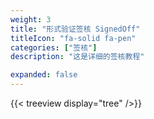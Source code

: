 ```yaml
---
weight: 3
title: "形式验证签核 SignedOff"
titleIcon: "fa-solid fa-pen"
categories: ["签核"]
description: "这是详细的签核教程"

expanded: false
---
```


{{< treeview
  display="tree"
/>}}

